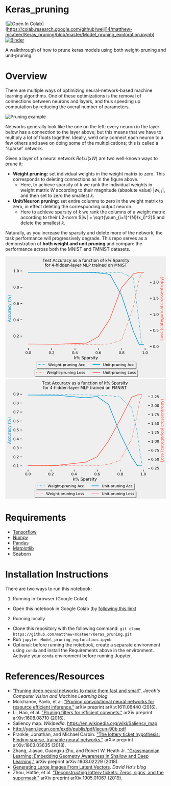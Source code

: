 # Keras_pruning

[![Open In Colab](https://colab.research.google.com/assets/colab-badge.svg)](https://colab.research.google.com/github/weiji14/matthew-mcateer/Keras_pruning/blob/master/Model_pruning_exploration.ipynb]
[![Binder](https://mybinder.org/badge_logo.svg)](https://mybinder.org/v2/gh/matthew-mcateer/Keras_pruning/blob/master/Model_pruning_exploration.ipynb/master)

A walkthrough of how to prune keras models using both weight-pruning and unit-pruning.

# Overview

There are multiple ways of optimizing neural-network-based machine learning algorithms. One of these optimizations is the removal of connections between neurons and layers, and thus speeding up computation by reducing the overal number of parameters.

<img src="https://miro.medium.com/max/1400/0*iNI8Oc80Eunm8NgI" alt="Pruning example" width="500">

Networks generally look like the one on the left: every neuron in the layer below has a connection to the layer above; but this means that we have to multiply a lot of floats together. Ideally, we’d only connect each neuron to a few others and save on doing some of the multiplications; this is called a “sparse” network.

Given a layer of a neural network $ReLU(xW)$ are two well-known ways to prune it:
- **Weight pruning:** set individual weights in the weight matrix to zero. This corresponds to deleting connections as in the figure above.
    - Here, to achieve sparsity of $k%$ we rank the individual weights in weight matrix $W$ according to their magnitude (absolute value) $|wi,j|$, and then set to zero the smallest $k%$.
- **Unit/Neuron pruning:** set entire columns to zero in the weight matrix to zero, in effect deleting the corresponding output neuron.
    - Here to achieve sparsity of $k%$ we rank the columns of a weight matrix according to their L2-norm $|w| = \sqrt{\sum_{i=1}^{N}(x_i)^2}$ and delete the smallest $k%$.

Naturally, as you increase the sparsity and delete more of the network, the task performance will progressively degrade. This repo serves as a demonstration of **both weight and unit pruning** and compare the performance across both the MNIST and FMNIST datasets.

![MNIST performance](images/MNIST_sparsity_comparisons.png)
![FMNIST performance](images/FMNIST_sparsity_comparisons.png)

# Requirements
- [Tensorflow](https://www.tensorflow.org/)
- [Numpy](https://docs.scipy.org)
- [Pandas](https://pandas.pydata.org/)
- [Matplotlib](https://matplotlib.org/)
- [Seaborn](https://seaborn.pydata.org/)

# Installation Instructions

There are two ways to run this notebook:
1. Running in-browser (Google Colab)
- Open this notebook in Google Colab (by [following this link](https://github.com/matthew-mcateer/Keras_pruning/blob/master/Model_pruning_exploration.ipynb))
2. Running locally
- Clone this repository with the following command: `git clone https://github.com/matthew-mcateer/Keras_pruning.git`
- Run `jupyter Model_pruning_exploration.ipynb`
- Optional: before running the notebook, create a separate environment using `conda` and install the Requirements above in the environment. Activate your `conda` environment before running Jupyter.

# References/Resources

- ["Pruning deep neural networks to make them fast and small"](https://jacobgil.github.io/deeplearning/pruning-deep-learning), _Jacob's Computer Vision and Machine Learning blog_
- Molchanov, Pavlo, et al. ["Pruning convolutional neural networks for resource efficient inference."](https://arxiv.org/abs/1611.06440) arXiv preprint arXiv:1611.06440 (2016).
- Li, Hao, et al. ["Pruning filters for efficient convnets."](https://arxiv.org/abs/1608.08710) arXiv preprint arXiv:1608.08710 (2016).
- Saliency map. _Wikipedia_. https://en.wikipedia.org/wiki/Saliency_map
- http://yann.lecun.com/exdb/publis/pdf/lecun-90b.pdf
- Frankle, Jonathan, and Michael Carbin. ["The lottery ticket hypothesis: Finding sparse, trainable neural networks."](https://arxiv.org/abs/1803.03635) arXiv preprint arXiv:1803.03635 (2018).
- Zhang, Jiayao, Guangxu Zhu, and Robert W. Heath Jr. ["Grassmannian Learning: Embedding Geometry Awareness in Shallow and Deep Learning."](https://arxiv.org/abs/1808.02229) arXiv preprint arXiv:1808.02229 (2018).
- [Generating Large Images From Latent Vectors](http://blog.otoro.net/2016/04/01/generating-large-images-from-latent-vectors/). _David Ha's blog_
- Zhou, Hattie, et al. ["Deconstructing lottery tickets: Zeros, signs, and the supermask."](https://eng.uber.com/deconstructing-lottery-tickets/) arXiv preprint arXiv:1905.01067 (2019).
